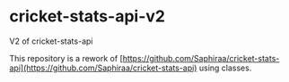# cricket-stats-api-v2
V2 of cricket-stats-api

This repository is a rework of [https://github.com/Saphiraa/cricket-stats-api](https://github.com/Saphiraa/cricket-stats-api) using classes.